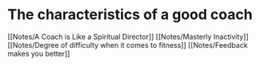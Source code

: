 # The characteristics of a good coach

[[Notes/A Coach is Like a Spiritual Director]]
[[Notes/Masterly Inactivity]]
[[Notes/Degree of difficulty when it comes to fitness]]
[[Notes/Feedback makes you better]]
